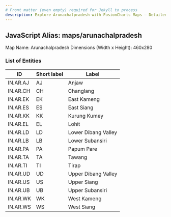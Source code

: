 ```yaml
---
# Front matter (even empty) required for Jekyll to process
description: Explore Arunachalpradesh with FusionCharts Maps – Detailed features for seamless integration. Try now & enhance your data visualization today! 
---
```


## JavaScript Alias: maps/arunachalpradesh

Map Name: Arunachalpradesh
Dimensions (Width x Height): 460x280

### List of Entities

| ID       | Short label | Label               |
| -------- | ----------- | ------------------- |
| IN.AR.AJ | AJ          | Anjaw               |
| IN.AR.CH | CH          | Changlang           |
| IN.AR.EK | EK          | East Kameng         |
| IN.AR.ES | ES          | East Siang          |
| IN.AR.KK | KK          | Kurung Kumey        |
| IN.AR.EL | EL          | Lohit               |
| IN.AR.LD | LD          | Lower Dibang Valley |
| IN.AR.LB | LB          | Lower Subansiri     |
| IN.AR.PA | PA          | Papum Pare          |
| IN.AR.TA | TA          | Tawang              |
| IN.AR.TI | TI          | Tirap               |
| IN.AR.UD | UD          | Upper Dibang Valley |
| IN.AR.US | US          | Upper Siang         |
| IN.AR.UB | UB          | Upper Subansiri     |
| IN.AR.WK | WK          | West Kameng         |
| IN.AR.WS | WS          | West Siang          |
